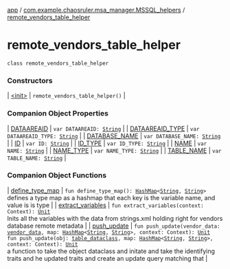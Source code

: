 [app](../../index.md) / [com.example.chaosruler.msa_manager.MSSQL_helpers](../index.md) / [remote_vendors_table_helper](.)

# remote_vendors_table_helper

`class remote_vendors_table_helper`

### Constructors

| [&lt;init&gt;](-init-.md) | `remote_vendors_table_helper()` |

### Companion Object Properties

| [DATAAREAID](-d-a-t-a-a-r-e-a-i-d.md) | `var DATAAREAID: `[`String`](https://kotlinlang.org/api/latest/jvm/stdlib/kotlin/-string/index.html) |
| [DATAAREAID_TYPE](-d-a-t-a-a-r-e-a-i-d_-t-y-p-e.md) | `var DATAAREAID_TYPE: `[`String`](https://kotlinlang.org/api/latest/jvm/stdlib/kotlin/-string/index.html) |
| [DATABASE_NAME](-d-a-t-a-b-a-s-e_-n-a-m-e.md) | `var DATABASE_NAME: `[`String`](https://kotlinlang.org/api/latest/jvm/stdlib/kotlin/-string/index.html) |
| [ID](-i-d.md) | `var ID: `[`String`](https://kotlinlang.org/api/latest/jvm/stdlib/kotlin/-string/index.html) |
| [ID_TYPE](-i-d_-t-y-p-e.md) | `var ID_TYPE: `[`String`](https://kotlinlang.org/api/latest/jvm/stdlib/kotlin/-string/index.html) |
| [NAME](-n-a-m-e.md) | `var NAME: `[`String`](https://kotlinlang.org/api/latest/jvm/stdlib/kotlin/-string/index.html) |
| [NAME_TYPE](-n-a-m-e_-t-y-p-e.md) | `var NAME_TYPE: `[`String`](https://kotlinlang.org/api/latest/jvm/stdlib/kotlin/-string/index.html) |
| [TABLE_NAME](-t-a-b-l-e_-n-a-m-e.md) | `var TABLE_NAME: `[`String`](https://kotlinlang.org/api/latest/jvm/stdlib/kotlin/-string/index.html) |

### Companion Object Functions

| [define_type_map](define_type_map.md) | `fun define_type_map(): `[`HashMap`](https://kotlinlang.org/api/latest/jvm/stdlib/kotlin.collections/-hash-map/index.html)`<`[`String`](https://kotlinlang.org/api/latest/jvm/stdlib/kotlin/-string/index.html)`, `[`String`](https://kotlinlang.org/api/latest/jvm/stdlib/kotlin/-string/index.html)`>`<br>defines a type map as a hashmap that each key is the variable name, and value is is type |
| [extract_variables](extract_variables.md) | `fun extract_variables(context: Context): `[`Unit`](https://kotlinlang.org/api/latest/jvm/stdlib/kotlin/-unit/index.html)<br>Inits all the variables with the data from strings.xml holding right for vendors database remote metadata |
| [push_update](push_update.md) | `fun push_update(vendor_data: `[`vendor_data`](../../com.example.chaosruler.msa_manager.object_types/vendor_data/index.md)`, map: `[`HashMap`](https://kotlinlang.org/api/latest/jvm/stdlib/kotlin.collections/-hash-map/index.html)`<`[`String`](https://kotlinlang.org/api/latest/jvm/stdlib/kotlin/-string/index.html)`, `[`String`](https://kotlinlang.org/api/latest/jvm/stdlib/kotlin/-string/index.html)`>, context: Context): `[`Unit`](https://kotlinlang.org/api/latest/jvm/stdlib/kotlin/-unit/index.html)<br>`fun push_update(obj: `[`table_dataclass`](../../com.example.chaosruler.msa_manager.abstraction_classes/table_dataclass/index.md)`, map: `[`HashMap`](https://kotlinlang.org/api/latest/jvm/stdlib/kotlin.collections/-hash-map/index.html)`<`[`String`](https://kotlinlang.org/api/latest/jvm/stdlib/kotlin/-string/index.html)`, `[`String`](https://kotlinlang.org/api/latest/jvm/stdlib/kotlin/-string/index.html)`>, context: Context): `[`Unit`](https://kotlinlang.org/api/latest/jvm/stdlib/kotlin/-unit/index.html)<br>a function to take the object dataclass and initate and take the identifying traits and he updated traits and create an update query matching that |

